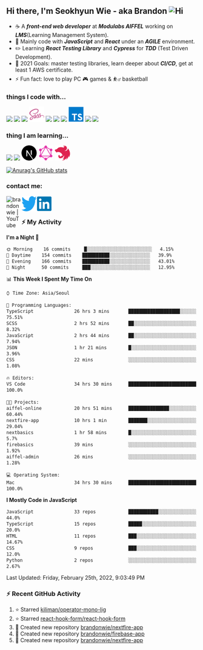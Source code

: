 ## Hi there, I'm Seokhyun Wie - aka Brandon <img src='https://qpluspicture.oss-cn-beijing.aliyuncs.com/6LjjQA/Hi.gif' alt='Hi' width="24"/>

- ☕ A _**front-end web developer**_ at _**Modulabs AIFFEL**_ working on _**LMS**_(Learning Management System).
- 🔄 Mainly code with _**JavaScript**_ and _**React**_ under an _**AGILE**_ environment.
- ✏️ Learning _**React Testing Library**_ and _**Cypress**_ for _**TDD**_ (Test Driven Development).
- 🎯 2021 Goals: master testing libraries, learn deeper about _**CI/CD**_, get at least 1 AWS certificate.
- ⚡ Fun fact: love to play PC 🎮 games️ \& ⛹️‍♂️ basketball

### things I code with...

<img src="https://cdn.jsdelivr.net/gh/devicons/devicon/icons/vscode/vscode-original.svg" width="40px"> <img src="https://cdn.jsdelivr.net/gh/devicons/devicon@latest/icons/javascript/javascript-original.svg" width="40px"> <img src="https://cdn.jsdelivr.net/gh/devicons/devicon@latest/icons/react/react-original.svg" width="40px"> <img src="https://raw.githubusercontent.com/devicons/devicon/master/icons/sass/sass-original.svg" width="40px"> <img src="https://cdn.jsdelivr.net/gh/devicons/devicon@latest/icons/git/git-original.svg" width="40px"> <img src="https://cdn.jsdelivr.net/gh/devicons/devicon/icons/github/github-original.svg" width="40px"> <img src="https://cdn.jsdelivr.net/gh/devicons/devicon/icons/amazonwebservices/amazonwebservices-original.svg" width="40px"> <img src="https://raw.githubusercontent.com/devicons/devicon/master/icons/typescript/typescript-original.svg" width="40px"> <img src="https://cdn.jsdelivr.net/gh/devicons/devicon@latest/icons/mongodb/mongodb-original.svg" width="40px"> <img src="https://cdn.jsdelivr.net/gh/devicons/devicon@latest/icons/nodejs/nodejs-plain.svg" width="40px">

### thing I am learning...

<img src="https://cdn.jsdelivr.net/gh/devicons/devicon/icons/jest/jest-plain.svg" width="40px"> <img src="https://icons-for-free.com/iconfiles/png/512/cypress-1324440144114984250.png" width="40px"> <img src="https://raw.githubusercontent.com/devicons/devicon/master/icons/nextjs/nextjs-original.svg" width="40px"> <img src="https://raw.githubusercontent.com/devicons/devicon/master/icons/graphql/graphql-plain.svg" width="40px"> <img src="https://raw.githubusercontent.com/devicons/devicon/master/icons/nestjs/nestjs-plain.svg" width="40px">

<!-- GitHub Stats -->

[![Anurag's GitHub stats](https://github-readme-stats.vercel.app/api?username=brandonwie&show_icons=true&title_color=ffc857&icon_color=8ac926&text_color=daf7dc&bg_color=151515&hide=stars&custom_title=Brandon's GitHub Stats)](https://github.com/anuraghazra/github-readme-stats)

### contact me:

[<img align="left" alt="brandonwie | YouTube" width="40px" src="https://iconape.com/wp-content/png_logo_vector/youtube-social-white-squircle.png" />][youtube] [<img align="left" alt="brandonwie | Twitter" width="40px" src="https://raw.githubusercontent.com/devicons/devicon/master/icons/twitter/twitter-original.svg" />][twitter] [<img align="left" alt="brandonwie | LinkedIn" width="40px" src="https://raw.githubusercontent.com/devicons/devicon/master/icons/linkedin/linkedin-original.svg" />][linkedin]

<br />
<br />

### ⚡ My Activity

<!--START_SECTION:waka-->
**I'm a Night 🦉** 

```text
🌞 Morning    16 commits     █░░░░░░░░░░░░░░░░░░░░░░░░   4.15% 
🌆 Daytime    154 commits    ██████████░░░░░░░░░░░░░░░   39.9% 
🌃 Evening    166 commits    ██████████░░░░░░░░░░░░░░░   43.01% 
🌙 Night      50 commits     ███░░░░░░░░░░░░░░░░░░░░░░   12.95%

```


📊 **This Week I Spent My Time On** 

```text
⌚︎ Time Zone: Asia/Seoul

💬 Programming Languages: 
TypeScript               26 hrs 3 mins       ███████████████████░░░░░░   75.51% 
SCSS                     2 hrs 52 mins       ██░░░░░░░░░░░░░░░░░░░░░░░   8.32% 
JavaScript               2 hrs 44 mins       ██░░░░░░░░░░░░░░░░░░░░░░░   7.94% 
JSON                     1 hr 21 mins        █░░░░░░░░░░░░░░░░░░░░░░░░   3.96% 
CSS                      22 mins             ░░░░░░░░░░░░░░░░░░░░░░░░░   1.08%

🔥 Editors: 
VS Code                  34 hrs 30 mins      █████████████████████████   100.0%

🐱‍💻 Projects: 
aiffel-online            20 hrs 51 mins      ███████████████░░░░░░░░░░   60.44% 
nextfire-app             10 hrs 1 min        ███████░░░░░░░░░░░░░░░░░░   29.04% 
nextbasics               1 hr 58 mins        █░░░░░░░░░░░░░░░░░░░░░░░░   5.7% 
firebasics               39 mins             ░░░░░░░░░░░░░░░░░░░░░░░░░   1.92% 
aiffel-admin             26 mins             ░░░░░░░░░░░░░░░░░░░░░░░░░   1.28%

💻 Operating System: 
Mac                      34 hrs 30 mins      █████████████████████████   100.0%

```

**I Mostly Code in JavaScript** 

```text
JavaScript               33 repos            ███████████░░░░░░░░░░░░░░   44.0% 
TypeScript               15 repos            █████░░░░░░░░░░░░░░░░░░░░   20.0% 
HTML                     11 repos            ███░░░░░░░░░░░░░░░░░░░░░░   14.67% 
CSS                      9 repos             ███░░░░░░░░░░░░░░░░░░░░░░   12.0% 
Python                   2 repos             ░░░░░░░░░░░░░░░░░░░░░░░░░   2.67%

```



<!--END_SECTION:waka-->

<!--RECENT_ACTIVITY:last_update-->
Last Updated: Friday, February 25th, 2022, 9:03:49 PM
<!--RECENT_ACTIVITY:last_update_end-->

### ⚡ Recent GitHub Activity

<!--RECENT_ACTIVITY:start-->
1. ⭐ Starred [kiliman/operator-mono-lig](https://github.com/kiliman/operator-mono-lig)
2. ⭐ Starred [react-hook-form/react-hook-form](https://github.com/react-hook-form/react-hook-form)
3. 📔 Created new repository [brandonwie/nextfire-app](https://github.com/brandonwie/nextfire-app)
4. 📔 Created new repository [brandonwie/firebase-app](https://github.com/brandonwie/firebase-app)
5. 📔 Created new repository [brandonwie/nextfire-app](https://github.com/brandonwie/nextfire-app)
<!--RECENT_ACTIVITY:end-->

[youtube]: https://www.youtube.com/channel/UC7tk3UT7nn3cZNC2KBdb-4Q
[linkedin]: https://linkedin.com/in/brandonwie
[twitter]: https://twitter.com/brandonwie
